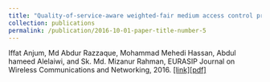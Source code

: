 ```yaml
---
title: "Quality-of-service-aware weighted-fair medium access control protocol for coexisting cognitive radio networks"
collection: publications
permalink: /publication/2016-10-01-paper-title-number-5
---
```

Iffat Anjum, Md Abdur Razzaque, Mohammad Mehedi Hassan, Abdul hameed Alelaiwi, and Sk. Md. Mizanur Rahman,
EURASIP Journal on Wireless Communications and Networking, 2016. [[link]](https://ieeexplore.ieee.org/abstract/document/8289031)[[pdf]](https://drive.google.com/file/d/19934LRoQb1hg3nZxejnlH_9XKp6xMtHv/view?usp=sharing)